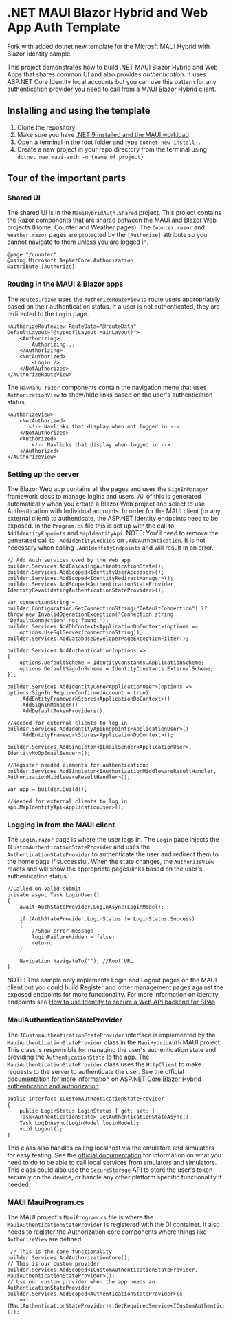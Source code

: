 # .NET MAUI Blazor Hybrid and Web App Auth Template
Fork with added dotnet new template for the Microsft MAUI Hybrid with Blazor Identity sample.

This project demonstrates how to build .NET MAUI Blazor Hybrid and Web Apps that shares common UI and also provides *authentication*. It uses ASP.NET Core Identity local accounts but you can use this pattern for any authentication provider you need to call from a MAUI Blazor Hybrid client.

## Installing and using the template
1. Clone the repository.
1. Make sure you have [.NET 9 installed and the MAUI workload](https://learn.microsoft.com/en-us/dotnet/maui/get-started/installation?view=net-maui-9.0&tabs=vswin).
1. Open a terminal in the root folder and type ```dotnet new install .```
1. Create a new project in your repo directory from the terminal using ```dotnet new maui-auth -n {name of project}```

## Tour of the important parts
### Shared UI 
The shared UI is in the `MauiHybridAuth.Shared` project. This project contains the Razor components that are shared between the MAUI and Blazor Web projects (Home, Counter and Weather pages). The `Counter.razor` and `Weather.razor` pages are protected by the `[Authorize]` attribute so you cannot navigate to them unless you are logged in. 

```code
@page "/counter"
@using Microsoft.AspNetCore.Authorization
@attribute [Authorize]
```
### Routing in the MAUI & Blazor apps
The `Routes.razor` uses the `AuthorizeRouteView` to route users appropriately based on their authentication status. If a user is not authenticated, they are redirected to the `Login` page. 

```code
<AuthorizeRouteView RouteData="@routeData" DefaultLayout="@typeof(Layout.MainLayout)">
    <Authorizing>
        Authorizing...
    </Authorizing>
    <NotAuthorized>
        <Login />
    </NotAuthorized>
</AuthorizeRouteView>  
```

The `NavManu.razor` components contain the navigation menu that uses `AuthorizationView` to show/hide links based on the user's authentication status.

```code
<AuthorizeView>
    <NotAuthorized>
       <!-- Navlinks that display when not logged in -->    
    </NotAuthorized>
    <Authorized>
        <!-- Navlinks that display when logged in -->    
    </Authorized>               
</AuthorizeView>
```
### Setting up the server
The Blazor Web app contains all the pages and uses the `SignInManager` framework class to manage logins and users. All of this is generated automatically when you create a Blazor Web project and select to use Authentication with Individual accounts. In order for the MAUI client (or any external client) to authenticate, the ASP.NET Identity endpoints need to be exposed. In the `Program.cs` file this is set up with the call to `AddIdentityEnpoints` and `MapIdentityApi`. NOTE: You'll need to remove the generated call to `.AddIdentityCookies` on `.AddAuthentication`. It is not necessary when calling `.AddIdentityEndpoints` and will result in an error. 

```code
// Add Auth services used by the Web app
builder.Services.AddCascadingAuthenticationState();
builder.Services.AddScoped<IdentityUserAccessor>();
builder.Services.AddScoped<IdentityRedirectManager>();
builder.Services.AddScoped<AuthenticationStateProvider, IdentityRevalidatingAuthenticationStateProvider>();

var connectionString = builder.Configuration.GetConnectionString("DefaultConnection") ?? throw new InvalidOperationException("Connection string 'DefaultConnection' not found.");
builder.Services.AddDbContext<ApplicationDbContext>(options =>
    options.UseSqlServer(connectionString));
builder.Services.AddDatabaseDeveloperPageExceptionFilter();

builder.Services.AddAuthentication(options =>
{
    options.DefaultScheme = IdentityConstants.ApplicationScheme;
    options.DefaultSignInScheme = IdentityConstants.ExternalScheme;
});
 
builder.Services.AddIdentityCore<ApplicationUser>(options => options.SignIn.RequireConfirmedAccount = true)
    .AddEntityFrameworkStores<ApplicationDbContext>()
    .AddSignInManager()
    .AddDefaultTokenProviders();

//Needed for external clients to log in
builder.Services.AddIdentityApiEndpoints<ApplicationUser>()
    .AddEntityFrameworkStores<ApplicationDbContext>();

builder.Services.AddSingleton<IEmailSender<ApplicationUser>, IdentityNoOpEmailSender>();

//Register needed elements for authentication:
builder.Services.AddSingleton<IAuthorizationMiddlewareResultHandler, AuthorizationMiddlewareResultHandler>();

var app = builder.Build();

//Needed for external clients to log in
app.MapIdentityApi<ApplicationUser>();
```
### Logging in from the MAUI client
The `Login.razor` page is where the user logs in. The `Login` page injects the `ICustomAuthenticationStateProvider` and uses the `AuthenticationStateProvider` to authenticate the user and redirect them to the home page if successful. When the state changes, the `AuthorizeView` reacts and will show the appropriate pages/links based on the user's authentication status.

```code
//Called on valid submit
private async Task LoginUser()
{
    await AuthStateProvider.LogInAsync(LoginModel);

    if (AuthStateProvider.LoginStatus != LoginStatus.Success)
    {
        //Show error message
        loginFailureHidden = false;
        return;
    }        
        
    Navigation.NavigateTo(""); //Root URL
}
```
NOTE: This sample only implements Login and Logout pages on the MAUI client but you could build Register and other management pages against the exposed endpoints for more functionality. For more information on identity endpoints see [How to use Identity to secure a Web API backend for SPAs](https://learn.microsoft.com/en-us/aspnet/core/security/authentication/identity-api-authorization)

### MauiAuthenticationStateProvider
The `ICustomAuthenticationStateProvider` interface is implemented by the `MauiAuthenticationStateProvider` class in the `MauiHybridAuth` MAUI project. This class is responsible for managing the user's authentication state and providing the `AuthenticationState` to the app. The `MauiAuthenticationStateProvider` class uses the `HttpClient` to make requests to the server to authenticate the user. See the official documentation for more information on [ASP.NET Core Blazor Hybrid authentication and authorization](https://learn.microsoft.com/en-us/aspnet/core/blazor/hybrid/security/?view=aspnetcore-8.0&pivots=maui).

```code
public interface ICustomAuthenticationStateProvider 
{
    public LoginStatus LoginStatus { get; set; }
    Task<AuthenticationState> GetAuthenticationStateAsync();
    Task LogInAsync(LoginModel loginModel);
    void Logout();
}
```
This class also handles calling localhost via the emulators and simulators for easy testing. See the [official documentation](https://learn.microsoft.com/dotnet/maui/data-cloud/local-web-services) for information on what you need to do to be able to call local services from emulators and simulators. This class could also use the `SecureStorage` API to store the user's token securely on the device, or handle any other platform specific functionality if needed.

### MAUI MauiProgram.cs
The MAUI project's `MauiProgram.cs` file is where the `MauiAuthenticationStateProvider` is registered with the DI container. It also needs to register the Authorization core components where things like `AuthorizeView` are defined.

```code
 // This is the core functionality
builder.Services.AddAuthorizationCore();
// This is our custom provider
builder.Services.AddScoped<ICustomAuthenticationStateProvider, MauiAuthenticationStateProvider>();
// Use our custom provider when the app needs an AuthenticationStateProvider
builder.Services.AddScoped<AuthenticationStateProvider>(s 
    => (MauiAuthenticationStateProvider)s.GetRequiredService<ICustomAuthenticationStateProvider>());
```
